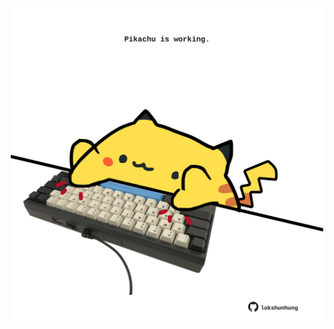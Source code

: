 <!-- built at 06/01/2025, 13:05:27 UTC -->
<p align="center">
  <img width="500" height="500" src="./ReadmeImage.svg">
</p>
